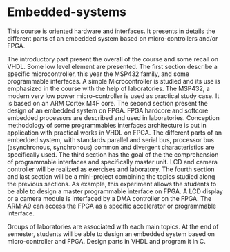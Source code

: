 # Embedded-systems

This course is oriented hardware and interfaces. It presents in details the different parts of an embedded system based on micro-controllers and/or FPGA.

The introductory part present the overall of the course and some recall on VHDL. Some low level element are presented.
The first section describe a specific microcontroller, this year the MSP432 family, and some programmable interfaces. A simple Microcontroller is studied and its use is emphasized in the course with the help of laboratories. The MSP432, a modern very low power micro-controller is used as practical study case. It is based on an ARM Cortex M4F core.
The second section present the design of an embedded system on FPGA. FPGA hardcore and softcore embedded processors are described and used in laboratories. Conception methodology of some programmables interfaces architecture is put in application with practical works in VHDL on FPGA.
The different parts of an embedded system, with standards parallel and serial bus, processor bus (asynchronous, synchronous) common and divergent characteristics are specifically used.
The third section has the goal of the the comprehension of programmable interfaces and specifically master unit. LCD and camera controller will be realized as exercises and laboratory.
The fourth section and last section will be a mini-project combining the topics studied along the previous sections. As example, this experiment allows the students to be able to design a master programmable interface on FPGA. A LCD display or a camera module is interfaced by a DMA controller on the FPGA. The ARM-A9 can access the FPGA as a specific accelerator or programmable interface.

Groups of laboratories are associated with each main topics.
At the end of semester, students will be able to design an embedded system based on micro-controller and FPGA. Design parts in VHDL and program it in C.
